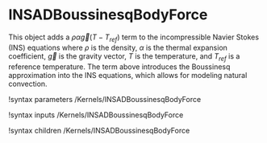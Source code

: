 # INSADBoussinesqBodyForce

This object adds a $\rho\alpha\vec{g}(T - T_{ref})$ term to the incompressible
Navier Stokes (INS) equations where $\rho$ is the density, $\alpha$ is the thermal
expansion coefficient, $\vec{g}$ is the gravity vector, $T$ is the temperature,
and $T_{ref}$ is a reference temperature. The term above introduces the
Boussinesq approximation into the INS equations, which allows for modeling
natural convection.

!syntax parameters /Kernels/INSADBoussinesqBodyForce

!syntax inputs /Kernels/INSADBoussinesqBodyForce

!syntax children /Kernels/INSADBoussinesqBodyForce
